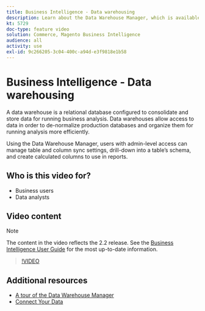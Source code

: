 ```yaml
---
title: Business Intelligence - Data warehousing
description: Learn about the Data Warehouse Manager, which is available to admin users in Business Intelligence.
kt: 5729
doc-type: feature video
solution: Commerce, Magento Business Intelligence
audience: all
activity: use
exl-id: 9c266205-3c04-400c-a94d-e3f9818e1b58
---
```

# Business Intelligence - Data warehousing

A data warehouse is a relational database configured to consolidate and store data for running business analysis. Data warehouses allow access to data in order to de-normalize production databases and organize them for running analysis more efficiently. 

Using the Data Warehouse Manager, users with admin-level access can manage table and column sync settings, drill-down into a table’s schema, and create calculated columns to use in reports.

## Who is this video for?

- Business users
- Data analysts

## Video content

>[!NOTE]
>
>The content in the video reflects the 2.2 release. See the [Business Intelligence User Guide](https://docs.magento.com/mbi/) for the most up-to-date information.

>[!VIDEO](https://video.tv.adobe.com/v/35984?quality=12&learn=on)

## Additional resources

- [A tour of the Data Warehouse Manager](https://docs.magento.com/mbi/data-analyst/data-warehouse-mgr/tour-dwm.html)
- [Connect Your Data](https://docs.magento.com/mbi/data-analyst/importing-data/connecting-data/connecting-data.html)
